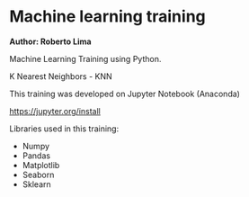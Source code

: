 # Machine learning training

**Author: Roberto Lima**

Machine Learning Training using Python.

K Nearest Neighbors - KNN

This training was developed on Jupyter Notebook (Anaconda)

https://jupyter.org/install


Libraries used in this training:

- Numpy
- Pandas
- Matplotlib
- Seaborn
- Sklearn
